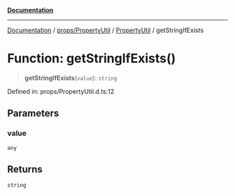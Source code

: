 [**Documentation**](../../../../../index.md)

***

[Documentation](../../../../../index.md) / [props/PropertyUtil](../../../index.md) / [PropertyUtil](../index.md) / getStringIfExists

# Function: getStringIfExists()

> **getStringIfExists**(`value`): `string`

Defined in: props/PropertyUtil.d.ts:12

## Parameters

### value

`any`

## Returns

`string`
